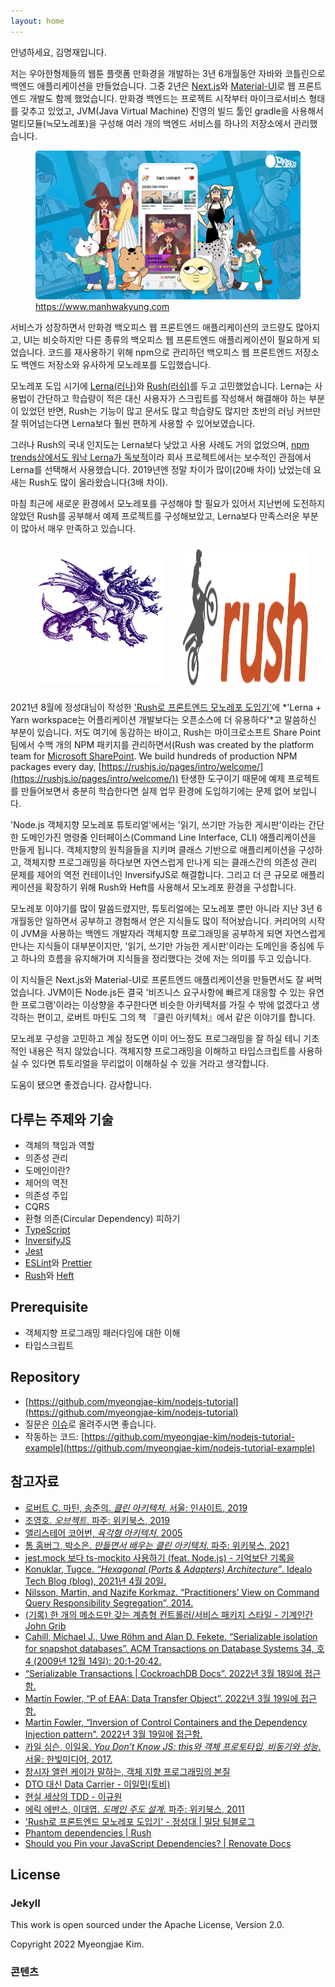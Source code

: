 ```yaml
---
layout: home
---
```


안녕하세요, 김명재입니다.

저는 우아한형제들의 웹툰 플랫폼 만화경을 개발하는 3년 6개월동안 자바와 코틀린으로 백엔드 애플리케이션을 만들었습니다. 그중 2년은
[Next.js](https://nextjs.org)와 [Material-UI](https://mui.com)로 웹 프론트엔드 개발도 함께 했었습니다. 만화경 백엔드는 프로젝트 시작부터
마이크로서비스 형태를 갖추고 있었고, JVM(Java Virtual Machine) 진영의 빌드 툴인 gradle을 사용해서 멀티모듈(≒모노레포)을 구성해 여러 개의 백엔드
서비스를 하나의 저장소에서 관리했습니다.

<figure>
    <a href="https://www.manhwakyung.com" target="_blank">
        <img alt="Dependency Graph" src="/res/manhwakyung.jpg" style="border-radius: 5px"/>
    </a>
    <figcaption>
        <a href="https://www.manhwakyung.com" target="_blank">https://www.manhwakyung.com</a>
    </figcaption>
</figure>

서비스가 성장하면서 만화경 백오피스 웹 프론트엔드 애플리케이션의 코드량도 많아지고, UI는 비슷하지만 다른 종류의 백오피스 웹 프론트엔드 애플리케이션이 필요하게
되었습니다. 코드를 재사용하기 위해 npm으로 관리하던 백오피스 웹 프론트엔드 저장소도 백엔드 저장소와 유사하게 모노레포를 도입했습니다.

모노레포 도입 시기에 [Lerna(러나)](https://lerna.js.org)와 [Rush(러쉬)](https://rushjs.io)를 두고 고민했었습니다. Lerna는 사용법이
간단하고 학습량이 적은 대신 사용자가 스크립트를 작성해서 해결해야 하는 부분이 있었던 반면, Rush는 기능이 많고 문서도 많고 학습량도 많지만 초반의 러닝 커브만
잘 뛰어넘는다면 Lerna보다 훨씬 편하게 사용할 수 있어보였습니다.

그러나 Rush의 국내 인지도는 Lerna보다 낮았고 사용 사례도 거의 없었으며,
[npm trends상에서도 워낙 Lerna가 독보적](https://www.npmtrends.com/@microsoft/rush-vs-lerna)이라 회사 프로젝트에서는 보수적인
관점에서 Lerna를 선택해서 사용했습니다. 2019년엔 정말 차이가 많이(20배 차이) 났었는데 요새는 Rush도 많이 올라왔습니다(3배 차이).

마침 최근에 새로운 환경에서 모노레포를 구성해야 할 필요가 있어서 지난번에 도전하지 않았던 Rush를 공부해서 예제 프로젝트를 구성해보았고, Lerna보다
만족스러운 부분이 많아서 매우 만족하고 있습니다.

<div style="display: flex; justify-content: center; margin: 16px">
    <div class="lerna-logo-background" style="border-radius: 5px; padding: 16px 16px 0 16px; margin: 8px">
        <img alt="Lerna logo" src="/res/lerna.svg" width="200px">
    </div>
    <div style="display: inline-flex; margin: 8px">
        <img alt="Rush logo" src="/res/rush.svg" width="200px">
    </div>
</div>

2021년 8월에 정성대님이 작성한 ['Rush로 프론트엔드 모노레포 도입기'](https://medium.com/mildang/rush로-프론트엔드-모노레포-도입기-5da0c5bc9b30)에
*'Lerna + Yarn workspace는 어플리케이션 개발보다는 오픈소스에 더 유용하다'*고 말씀하신 부분이 있습니다. 저도 여기에 동감하는 바이고, Rush는
마이크로소프트 Share Point 팀에서 수백 개의 NPM 패키지를 관리하면서(Rush was created by the platform team for
[Microsoft SharePoint](http://aka.ms/spfx). We build hundreds of production NPM packages every day,
[https://rushjs.io/pages/intro/welcome/](https://rushjs.io/pages/intro/welcome/)) 탄생한 도구이기 때문에 예제 프로젝트를 만들어보면서
충분히 학습한다면 실제 업무 환경에 도입하기에는 문제 없어 보입니다.

'Node.js 객체지향 모노레포 튜토리얼'에서는 '읽기, 쓰기만 가능한 게시판'이라는 간단한 도메인가진 명령줄 인터페이스(Command Line Interface, CLI)
애플리케이션을 만들게 됩니다. 객체지향의 원칙을들을 지키며 클래스 기반으로 애플리케이션을 구성하고, 객체지향 프로그래밍을 하다보면 자연스럽게 만나게 되는
클래스간의 의존성 관리 문제를 제어의 역전 컨테이너인 InversifyJS로 해결합니다. 그리고 더 큰 규모로 애플리케이션을 확장하기 위해 Rush와 Heft를 사용해서
모노레포 환경을 구성합니다.

모노레포 이야기를 많이 말씀드렸지만, 튜토리얼에는 모노레포 뿐만 아니라 지난 3년 6개월동안 일하면서 공부하고 경험해서 얻은 지식들도 많이 적어놨습니다.
커리어의 시작이 JVM을 사용하는 백엔드 개발자라 객체지향 프로그래밍을 공부하게 되면 자연스럽게 만나는 지식들이 대부분이지만, '읽기, 쓰기만 가능한 게시판'이라는
도메인을 중심에 두고 하나의 흐름을 유지해가며 지식들을 정리했다는 것에 저는 의미를 두고 있습니다.

이 지식들은 Next.js와 Material-UI로 프론트엔드 애플리케이션을 만들면서도 잘 써먹었습니다. JVM이든 Node.js든 결국 '비즈니스 요구사항에 빠르게 대응할
수 있는 유연한 프로그램'이라는 이상향을 추구한다면 비슷한 아키텍처를 가질 수 밖에 없겠다고 생각하는 편이고, 로버트 마틴도 그의 책 『클린 아키텍처』에서 같은
이야기를 합니다.

모노레포 구성을 고민하고 계실 정도면 이미 어느정도 프로그래밍을 잘 하실 테니 기초적인 내용은 적지 않았습니다. 객체지향 프로그래밍을 이해하고 타입스크립트를
사용하실 수 있다면 튜토리얼을 무리없이 이해하실 수 있을 거라고 생각합니다.

도움이 됐으면 좋겠습니다. 감사합니다.

## 다루는 주제와 기술

- 객체의 책임과 역할
- 의존성 관리
- 도메인이란?
- 제어의 역전
- 의존성 주입
- CQRS
- 환형 의존(Circular Dependency) 피하기
- [TypeScript](https://www.typescriptlang.org)
- [InversifyJS](https://inversify.io)
- [Jest](https://jestjs.io)
- [ESLint](https://eslint.org)와 [Prettier](https://prettier.io)
- [Rush](https://rushjs.io)와 [Heft](https://rushstack.io/pages/heft/overview/)

## Prerequisite

- 객체지향 프로그래밍 패러다임에 대한 이해
- 타입스크립트

## Repository

- [https://github.com/myeongjae-kim/nodejs-tutorial](https://github.com/myeongjae-kim/nodejs-tutorial)
- 질문은 [이슈](https://github.com/myeongjae-kim/nodejs-tutorial/issues)로 올려주시면 좋습니다.
- 작동하는 코드: [https://github.com/myeongjae-kim/nodejs-tutorial-example](https://github.com/myeongjae-kim/nodejs-tutorial-example)

## 참고자료

- [로버트 C. 마틴, 송준의. _클린 아키텍처_. 서울: 인사이트, 2019](http://ebook.insightbook.co.kr/book/69)
- [조영호. _오브젝트_. 파주: 위키북스, 2019](https://wikibook.co.kr/object/)
- [앨리스테어 코어번, _육각형 아키텍처_, 2005](https://web.archive.org/web/20060711221010/http://alistair.cockburn.us:80/index.php/Hexagonal_architecture#Use_Cases_And_The_Application_Boundary)
- [톰 홈버그, 박소은. _만들면서 배우는 클린 아키텍처_. 파주: 위키북스, 2021](https://wikibook.co.kr/clean-architecture/)
- [jest.mock 보다 ts-mockito 사용하기 (feat. Node.js) - 기억보단 기록을](https://jojoldu.tistory.com/638)
- [Konuklar, Tugce. _“Hexagonal (Ports & Adapters) Architecture”_. Idealo Tech Blog (blog), 2021년 4월 20일.](https://medium.com/idealo-tech-blog/hexagonal-ports-adapters-architecture-e3617bcf00a0#8ad5)
- [Nilsson, Martin, and Nazife Korkmaz. “Practitioners’ View on Command Query Responsibility Segregation”, 2014.](http://lup.lub.lu.se/student-papers/record/4864802)
- [(기록) 한 개의 메소드만 갖는 계층형 컨트롤러/서비스 패키지 스타일 - 기계인간 John Grib](https://johngrib.github.io/wiki/article/hierarchical-controller-package-structure/#단-하나의-메소드를-제공하는-클래스로-srp를-준수하자)
- [Cahill, Michael J., Uwe Röhm and Alan D. Fekete. “Serializable isolation for snapshot databases”. ACM Transactions on Database Systems 34, 호 4 (2009년 12월 14일): 20:1-20:42. ](https://doi.org/10.1145/1620585.1620587)
- [“Serializable Transactions \| CockroachDB Docs”. 2022년 3월 18일에 접근함.](https://www.cockroachlabs.com/docs/stable/demo-serializable.html)
- [Martin Fowler, “P of EAA: Data Transfer Object”. 2022년 3월 19일에 접근함.](https://martinfowler.com/eaaCatalog/dataTransferObject.html)
- [Martin Fowler, “Inversion of Control Containers and the Dependency Injection pattern”. 2022년 3월 19일에 접근함.](https://martinfowler.com/articles/injection.html)
- [카일 심슨, 이일웅. _You Don’t Know JS: this와 객체 프로토타입, 비동기와 성능_. 서울: 한빛미디어, 2017.](https://www.hanbit.co.kr/store/books/look.php?p_code=B7156943021)
- [창시자 앨런 케이가 말하는, 객체 지향 프로그래밍의 본질](https://velog.io/@eddy_song/alan-kay-OOP)
- [DTO 대신 Data Carrier - 이일민(토비)](https://www.facebook.com/tobyilee/posts/10222914608868299)
- [현실 세상의 TDD - 이규원](https://gyuwon.github.io/blog/2019/07/22/tdd-in-real-world.html)
- [에릭 에반스, 이대엽. _도메인 주도 설계_. 파주: 위키북스, 2011](https://wikibook.co.kr/domain-driven-design/)
- ['Rush로 프론트엔드 모노레포 도입기' - 정성대 \| 밀당 팀블로그](https://medium.com/mildang/rush로-프론트엔드-모노레포-도입기-5da0c5bc9b30)
- [Phantom dependencies \| Rush](https://rushjs.io/pages/advanced/phantom_deps/)
- [Should you Pin your JavaScript Dependencies? \| Renovate Docs](https://docs.renovatebot.com/dependency-pinning/)

## License

### Jekyll

This work is open sourced under the Apache License, Version 2.0.

Copyright 2022 Myeongjae Kim.

### 콘텐츠
